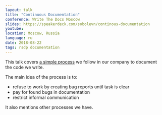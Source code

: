 ```yaml
---
layout: talk
title: "Continuous Documentation"
conference: Write The Docs Moscow
slides: https://speakerdeck.com/sobolevn/continous-documentation
youtube:
location: Moscow, Russia
language: ru
date: 2018-08-22
tags: rsdp documentation
---
```


This talk covers [a simple process](https://wemake.services/meta/)
we follow in our company to document the code we write.

The main idea of the process is to:

- refuse to work by creating bug reports until task is clear
- pay for found bugs in documentation
- restrict informal communication

It also mentions other processes we have.
